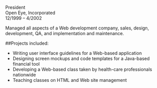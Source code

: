 President  
Open Eye, Incorporated  
12/1999 &ndash; 4/2002

Managed all aspects of a Web development company, sales, design, development, QA, and implementation and maintenance.

##Projects included:

- Writing user interface guidelines for a Web-based application
- Designing screen mockups and code templates for a Java-based financial tool
- Developing a Web-based class taken by health-care professionals nationwide
- Teaching classes on HTML and Web site management
